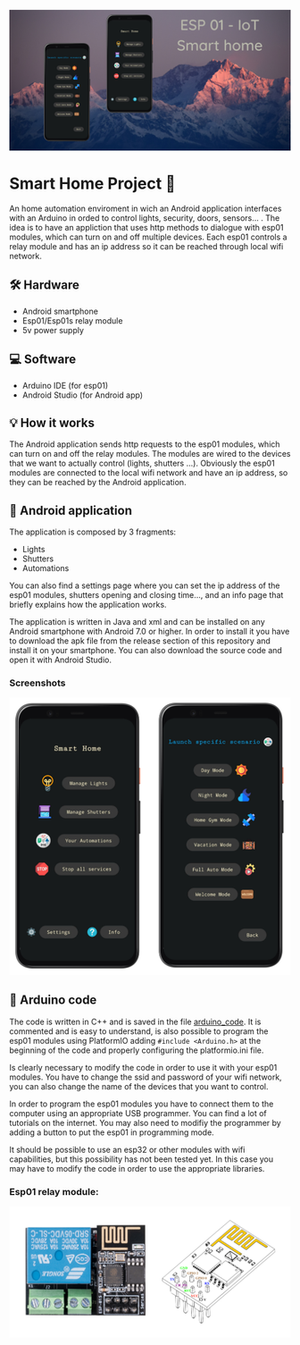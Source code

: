 ![Intro](/Images/ESP01_SmartHome.png)
# Smart Home Project :house_with_garden:	
An home automation enviroment in wich an Android application interfaces with an Arduino in orded to control lights, security, doors, sensors... .
The idea is to have an appliction that uses http methods to dialogue with esp01 modules, which can turn on and off multiple devices.
Each esp01 controls a relay module and has an ip address so it can be reached through local wifi network.

## :hammer_and_wrench: Hardware
- Android smartphone
- Esp01/Esp01s relay module
- 5v power supply

## :computer: Software
- Arduino IDE (for esp01)
- Android Studio (for Android app)

## :bulb: How it works
The Android application sends http requests to the esp01 modules, which can turn on and off the relay modules. The modules are wired to the devices that we want to actually control (lights, shutters ...). Obviously the esp01 modules are connected to the local wifi network and have an ip address, so they can be reached by the Android application.

## :iphone: Android application
The application is composed by 3 fragments:
- Lights
- Shutters
- Automations

You can also find a settings page where you can set the ip address of the esp01 modules, shutters opening and closing time..., and an info page that briefly explains how the application works.

The application is written in Java and xml and can be installed on any Android smartphone with Android 7.0 or higher. In order to install it you have to download the apk file from the release section of this repository and install it on your smartphone. You can also download the source code and open it with Android Studio.

### Screenshots
![App](/Images/example.png)

## :electric_plug:	 Arduino code
The code is written in C++ and is saved in the file [arduino_code](Arduino_code/ArduinoSmartHome/ArduinoSmartHome.ino). It is commented and is easy to understand, is also possible to program the esp01 modules using PlatformIO adding ```#include <Arduino.h>``` at the beginning of the code and properly configuring the platformio.ini file.

Is clearly necessary to modify the code in order to use it with your esp01 modules. You have to change the ssid and password of your wifi network, you can also change the name of the devices that you want to control.

In order to program the esp01 modules you have to connect them to the computer using an appropriate USB programmer. You can find a lot of tutorials on the internet. You may also need to modifiy the programmer by adding a button to put the esp01 in programming mode.

It should be possible to use an esp32 or other modules with wifi capabilities, but this possibility has not been tested yet. In this case you may have to modify the code in order to use the appropriate libraries.

### Esp01 relay module:

![Esp01](/Images/ESP01.png)
